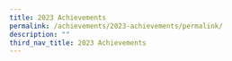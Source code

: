 ```yaml
---
title: 2023 Achievements
permalink: /achievements/2023-achievements/permalink/
description: ""
third_nav_title: 2023 Achievements
---
```

